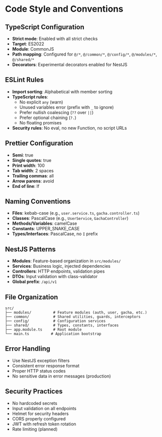 # Code Style and Conventions

## TypeScript Configuration
- **Strict mode**: Enabled with all strict checks
- **Target**: ES2022
- **Module**: CommonJS
- **Path mapping**: Configured for `@/*`, `@/common/*`, `@/config/*`, `@/modules/*`, `@/shared/*`
- **Decorators**: Experimental decorators enabled for NestJS

## ESLint Rules
- **Import sorting**: Alphabetical with member sorting
- **TypeScript rules**:
  - No explicit `any` (warn)
  - Unused variables error (prefix with `_` to ignore)
  - Prefer nullish coalescing (`??` over `||`)
  - Prefer optional chaining (`?.`)
  - No floating promises
- **Security rules**: No eval, no new Function, no script URLs

## Prettier Configuration
- **Semi**: true
- **Single quotes**: true
- **Print width**: 100
- **Tab width**: 2 spaces
- **Trailing commas**: all
- **Arrow parens**: avoid
- **End of line**: lf

## Naming Conventions
- **Files**: kebab-case (e.g., `user.service.ts`, `gacha.controller.ts`)
- **Classes**: PascalCase (e.g., `UserService`, `GachaController`)
- **Methods/Variables**: camelCase
- **Constants**: UPPER_SNAKE_CASE
- **Types/Interfaces**: PascalCase, no `I` prefix

## NestJS Patterns
- **Modules**: Feature-based organization in `src/modules/`
- **Services**: Business logic, injected dependencies
- **Controllers**: HTTP endpoints, validation pipes
- **DTOs**: Input validation with class-validator
- **Global prefix**: `/api/v1`

## File Organization
```
src/
├── modules/          # Feature modules (auth, user, gacha, etc.)
├── common/           # Shared utilities, guards, interceptors
├── config/           # Configuration services
├── shared/           # Types, constants, interfaces
├── app.module.ts     # Root module
└── main.ts          # Application bootstrap
```

## Error Handling
- Use NestJS exception filters
- Consistent error response format
- Proper HTTP status codes
- No sensitive data in error messages (production)

## Security Practices
- No hardcoded secrets
- Input validation on all endpoints  
- Helmet for security headers
- CORS properly configured
- JWT with refresh token rotation
- Rate limiting (planned)